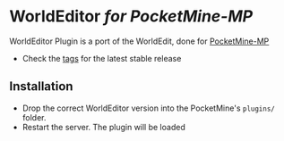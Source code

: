 # WorldEditor <em>for PocketMine-MP</em>

WorldEditor Plugin is a port of the WorldEdit, done for [PocketMine-MP](https://github.com/shoghicp/PocketMine-MP)

- Check the [tags](https://github.com/shoghicp/WorldEditor/tags) for the latest stable release


## Installation
- Drop the correct WorldEditor version into the PocketMine's `plugins/` folder.
- Restart the server. The plugin will be loaded